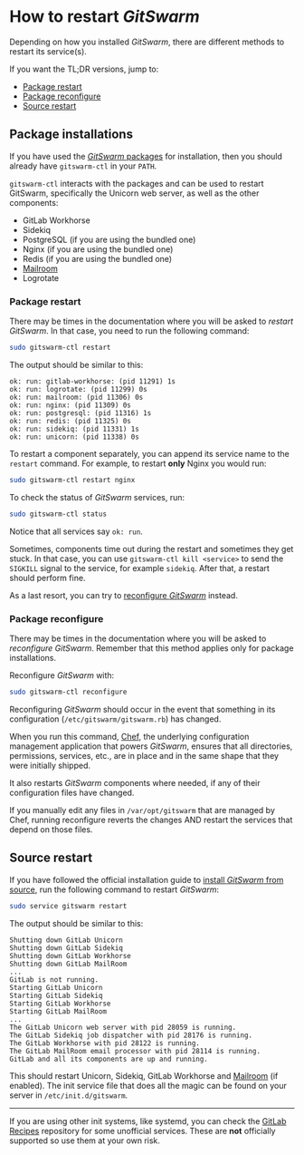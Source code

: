 # How to restart $GitSwarm$

Depending on how you installed $GitSwarm$, there are different methods to
restart its service(s).

If you want the TL;DR versions, jump to:

- [Package restart](#package-restart)
- [Package reconfigure](#package-reconfigure)
- [Source restart](#source-restart)

## Package installations

If you have used the [$GitSwarm$ packages][package-install] for
installation, then you should already have `gitswarm-ctl` in your `PATH`.

`gitswarm-ctl` interacts with the packages and can be used to restart
GitSwarm, specifically the Unicorn web server, as well as the other
components:

- GitLab Workhorse
- Sidekiq
- PostgreSQL (if you are using the bundled one)
- Nginx (if you are using the bundled one)
- Redis (if you are using the bundled one)
- [Mailroom][]
- Logrotate

### Package restart

There may be times in the documentation where you will be asked to
_restart_ $GitSwarm$. In that case, you need to run the following command:

```bash
sudo gitswarm-ctl restart
```

The output should be similar to this:

```
ok: run: gitlab-workhorse: (pid 11291) 1s
ok: run: logrotate: (pid 11299) 0s
ok: run: mailroom: (pid 11306) 0s
ok: run: nginx: (pid 11309) 0s
ok: run: postgresql: (pid 11316) 1s
ok: run: redis: (pid 11325) 0s
ok: run: sidekiq: (pid 11331) 1s
ok: run: unicorn: (pid 11338) 0s
```

To restart a component separately, you can append its service name to the
`restart` command. For example, to restart **only** Nginx you would run:

```bash
sudo gitswarm-ctl restart nginx
```

To check the status of $GitSwarm$ services, run:

```bash
sudo gitswarm-ctl status
```

Notice that all services say `ok: run`.

Sometimes, components time out during the restart and sometimes they get
stuck. In that case, you can use `gitswarm-ctl kill <service>` to send the
`SIGKILL` signal to the service, for example `sidekiq`. After that, a
restart should perform fine.

As a last resort, you can try to [reconfigure
$GitSwarm$](#package-reconfigure) instead.

### Package reconfigure

There may be times in the documentation where you will be asked to
_reconfigure_ $GitSwarm$. Remember that this method applies only for
package installations.

Reconfigure $GitSwarm$ with:

```bash
sudo gitswarm-ctl reconfigure
```

Reconfiguring $GitSwarm$ should occur in the event that something in its
configuration (`/etc/gitswarm/gitswarm.rb`) has changed.

When you run this command, [Chef], the underlying configuration management
application that powers $GitSwarm$, ensures that all directories,
permissions, services, etc., are in place and in the same shape that they
were initially shipped.

It also restarts $GitSwarm$ components where needed, if any of their
configuration files have changed.

If you manually edit any files in `/var/opt/gitswarm` that are managed by
Chef, running reconfigure reverts the changes AND restart the services that
depend on those files.

## Source restart

If you have followed the official installation guide to [install $GitSwarm$
from source][source-install], run the following command to restart
$GitSwarm$:

```bash
sudo service gitswarm restart
```

The output should be similar to this:

```
Shutting down GitLab Unicorn
Shutting down GitLab Sidekiq
Shutting down GitLab Workhorse
Shutting down GitLab MailRoom
...
GitLab is not running.
Starting GitLab Unicorn
Starting GitLab Sidekiq
Starting GitLab Workhorse
Starting GitLab MailRoom
...
The GitLab Unicorn web server with pid 28059 is running.
The GitLab Sidekiq job dispatcher with pid 28176 is running.
The GitLab Workhorse with pid 28122 is running.
The GitLab MailRoom email processor with pid 28114 is running.
GitLab and all its components are up and running.
```

This should restart Unicorn, Sidekiq, GitLab Workhorse and [Mailroom][]
(if enabled). The init service file that does all the magic can be found on
your server in `/etc/init.d/gitswarm`.

---

If you are using other init systems, like systemd, you can check the [GitLab
Recipes][gl-recipes] repository for some unofficial services. These are **not**
officially supported so use them at your own risk.

[package-install]: https://www.perforce.com/downloads/helix-gitswarm "Download $GitSwarm$ packages"
[source-install]: ../install/installation.md "Install $GitSwarm$ from source"
[mailroom]: ../incoming_email/README.md "Used for replying by email in $GitSwarm$ issues and merge requests"
[chef]: https://www.chef.io/chef/ "Chef official website"
[gl-recipes]: https://gitlab.com/gitlab-org/gitlab-recipes/tree/master/init "GitLab Recipes repository"
